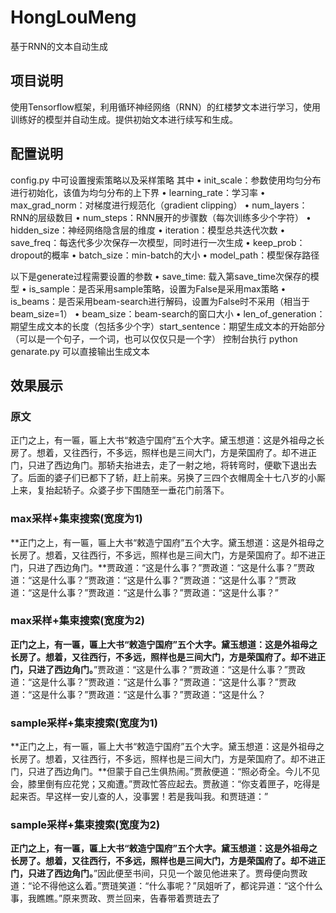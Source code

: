 # HongLouMeng
基于RNN的文本自动生成


## 项目说明

使用Tensorflow框架，利用循环神经网络（RNN）的红楼梦文本进行学习，使用训练好的模型并自动生成。提供初始文本进行续写和生成。

## 配置说明

config.py 中可设置搜索策略以及采样策略
其中
•	init_scale：参数使用均匀分布进行初始化，该值为均匀分布的上下界
•	learning_rate：学习率
•	max_grad_norm：对梯度进行规范化（gradient clipping）
•	num_layers：RNN的层级数目
•	num_steps：RNN展开的步骤数（每次训练多少个字符）
•	hidden_size：神经网络隐含层的维度
•	iteration：模型总共迭代次数
•	save_freq：每迭代多少次保存一次模型，同时进行一次生成
•	keep_prob：dropout的概率
•	batch_size：min-batch的大小
•	model_path：模型保存路径

以下是generate过程需要设置的参数
•	save_time: 载入第save_time次保存的模型
•	is_sample：是否采用sample策略，设置为False是采用max策略
•	is_beams：是否采用beam-search进行解码，设置为False时不采用（相当于beam_size=1）
•	beam_size：beam-search的窗口大小
•	len_of_generation：期望生成文本的长度（包括多少个字）start_sentence：期望生成文本的开始部分（可以是一个句子，一个词，也可以仅仅只是一个字）
控制台执行 python genarate.py 可以直接输出生成文本

## 效果展示

### 原文
正门之上，有一匾，匾上大书“敕造宁国府”五个大字。黛玉想道：这是外祖母之长房了。想着，又往西行，不多远，照样也是三间大门，方是荣国府了。却不进正门，只进了西边角门。那轿夫抬进去，走了一射之地，将转弯时，便歇下退出去了。后面的婆子们已都下了轿，赶上前来。另换了三四个衣帽周全十七八岁的小厮上来，复抬起轿子。众婆子步下围随至一垂花门前落下。

### max采样+集束搜索(宽度为1)
**正门之上，有一匾，匾上大书“敕造宁国府”五个大字。黛玉想道：这是外祖母之长房了。想着，又往西行，不多远，照样也是三间大门，方是荣国府了。却不进正门，只进了西边角门。**贾政道：“这是什么事？”贾政道：“这是什么事？”贾政道：“这是什么事？”贾政道：“这是什么事？”贾政道：“这是什么事？”贾政道：“这是什么事？”贾政道：“这是什么事？”贾政道：“这是什么事？”

### max采样+集束搜索(宽度为2)
**正门之上，有一匾，匾上大书“敕造宁国府”五个大字。黛玉想道：这是外祖母之长房了。想着，又往西行，不多远，照样也是三间大门，方是荣国府了。却不进正门，只进了西边角门。**”贾政道：“这是什么事？”贾政道：“这是什么事？”贾政道：“这是什么事？”贾政道：“这是什么事？”贾政道：“这是什么事？”贾政道：“这是什么事？”贾政道：“这是什么事？”贾政道：“这是什么？

### sample采样+集束搜索(宽度为1)
**正门之上，有一匾，匾上大书“敕造宁国府”五个大字。黛玉想道：这是外祖母之长房了。想着，又往西行，不多远，照样也是三间大门，方是荣国府了。却不进正门，只进了西边角门。**但蒙于自己生俱热闹。”贾赦便道：“照必奇全。今儿不见会，膝里倒有应花党；又痴遭。”贾政忙答应起去。贾赦道：“你支着匣子，吃得是起来否。早这样一安儿查的人，没事罢！若是我叫我。和贾琏道：”

### sample采样+集束搜索(宽度为2)
**正门之上，有一匾，匾上大书“敕造宁国府”五个大字。黛玉想道：这是外祖母之长房了。想着，又往西行，不多远，照样也是三间大门，方是荣国府了。却不进正门，只进了西边角门。**”因此便至书间，只见一个跛见他进来了。贾母便向贾政道：“论不得他这么着。”贾琏笑道：“什么事呢？”凤姐听了，都诧异道：“这个什么事，我瞧瞧。”原来贾政、贾兰回来，告春带着贾琏去了
